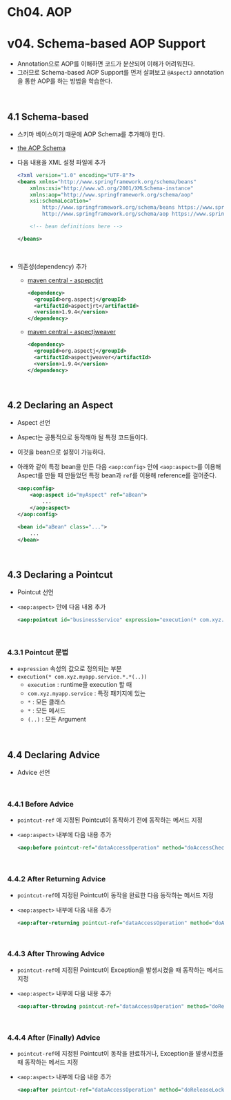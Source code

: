 # Ch04. AOP

# v04. Schema-based AOP Support

- Annotation으로 AOP를 이해하면 코드가 분산되어 이해가 어려워진다.
- 그러므로 Schema-based AOP Support를 먼저 살펴보고 `@AspectJ` annotation을 통한 AOP를 하는 방법을 학습한다.

<br>

## 4.1 Schema-based

- 스키마 베이스이기 때문에 AOP Schema를 추가해야 한다.
- [the AOP Schema](https://docs.spring.io/spring/docs/5.2.3.RELEASE/spring-framework-reference/core.html#xsd-schemas-aop)

- 다음 내용을 XML 설정 파일에 추가

  ```xml
  <?xml version="1.0" encoding="UTF-8"?>
  <beans xmlns="http://www.springframework.org/schema/beans"
      xmlns:xsi="http://www.w3.org/2001/XMLSchema-instance"
      xmlns:aop="http://www.springframework.org/schema/aop"
      xsi:schemaLocation="
          http://www.springframework.org/schema/beans https://www.springframework.org/schema/beans/spring-beans.xsd
          http://www.springframework.org/schema/aop https://www.springframework.org/schema/aop/spring-aop.xsd">
  
      <!-- bean definitions here -->
  
  </beans>
  ```

<br>

- 의존성(dependency) 추가

  - [maven central - aspepctjrt](https://search.maven.org/artifact/org.aspectj/aspectjrt/1.9.4/jar)

    ```xml
    <dependency>
      <groupId>org.aspectj</groupId>
      <artifactId>aspectjrt</artifactId>
      <version>1.9.4</version>
    </dependency>
    ```

  - [maven central - aspectjweaver](https://search.maven.org/artifact/org.aspectj/aspectjweaver/1.9.4/jar)

    ```xml
    <dependency>
      <groupId>org.aspectj</groupId>
      <artifactId>aspectjweaver</artifactId>
      <version>1.9.4</version>
    </dependency>
    ```

<br>

## 4.2 Declaring an Aspect

- Aspect 선언

- Aspect는 공통적으로 동작해야 될 특정 코드들이다.

- 이것을 bean으로 설정이 가능하다.

- 아래와 같이 특정 bean을 만든 다음 `<aop:config>` 안에 `<aop:aspect>`를 이용해 Aspect를 만들 때 만들었던 특정 bean과 `ref`를 이용해 reference를 걸어준다.

  ```xml
  <aop:config>
      <aop:aspect id="myAspect" ref="aBean">
          ...
      </aop:aspect>
  </aop:config>
  
  <bean id="aBean" class="...">
      ...
  </bean>
  ```

<br>

## 4.3 Declaring a Pointcut

- Pointcut 선언

- `<aop:aspect>` 안에 다음 내용 추가

  ```xml
  <aop:pointcut id="businessService" expression="execution(* com.xyz.myapp.service.*.*(..))"/>
  ```

<br>

### 4.3.1 Pointcut 문법

- `expression` 속성의 값으로 정의되는 부분
- `execution(* com.xyz.myapp.service.*.*(..))`
  - `execution` : runtime을 execution 할 때
  - `com.xyz.myapp.service` : 특정 패키지에 있는 
  - `*` : 모든 클래스
  - `*` : 모든 메서드
  - `(..)` : 모든 Argument

<br>

## 4.4 Declaring Advice

- Advice 선언

<br>

### 4.4.1 Before Advice

- `pointcut-ref` 에 지정된 Pointcut이 동작하기 전에 동작하는 메서드 지정

- `<aop:aspect>` 내부에 다음 내용 추가

  ```xml
  <aop:before pointcut-ref="dataAccessOperation" method="doAccessCheck"/>
  ```

<br>

### 4.4.2 After Returning Advice

- `pointcut-ref`에 지정된 Pointcut이 동작을 완료한 다음 동작하는 메서드 지정

- `<aop:aspect>` 내부에 다음 내용 추가

  ```xml
  <aop:after-returning pointcut-ref="dataAccessOperation" method="doAccessCheck"/>
  ```

<br>

### 4.4.3 After Throwing Advice

- `pointcut-ref`에 지정된 Pointcut이 Exception을 발생시켰을 때 동작하는 메서드 지정

- `<aop:aspect>` 내부에 다음 내용 추가

  ```xml
  <aop:after-throwing pointcut-ref="dataAccessOperation" method="doRecoveryActions"/>
  ```

<br>

### 4.4.4 After (Finally) Advice

- `pointcut-ref`에 지정된 Pointcut이 동작을 완료하거나, Exception을 발생시켰을 때 동작하는 메서드 지정

- `<aop:aspect>` 내부에 다음 내용 추가

  ```xml
  <aop:after pointcut-ref="dataAccessOperation" method="doReleaseLock"/>
  ```

  
